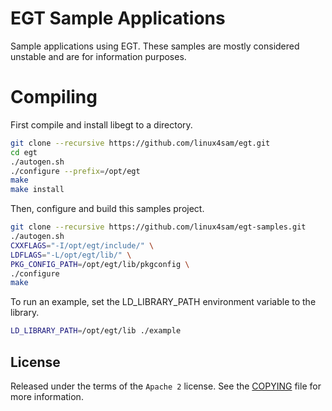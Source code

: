 # EGT Sample Applications

Sample applications using EGT.  These samples are mostly considered unstable and
are for information purposes.

# Compiling

First compile and install libegt to a directory.

```sh
git clone --recursive https://github.com/linux4sam/egt.git
cd egt
./autogen.sh
./configure --prefix=/opt/egt
make
make install
```

Then, configure and build this samples project.

```sh
git clone --recursive https://github.com/linux4sam/egt-samples.git
./autogen.sh
CXXFLAGS="-I/opt/egt/include/" \
LDFLAGS="-L/opt/egt/lib/" \
PKG_CONFIG_PATH=/opt/egt/lib/pkgconfig \
./configure
make
```

To run an example, set the LD_LIBRARY_PATH environment variable to the library.

```sh
LD_LIBRARY_PATH=/opt/egt/lib ./example
```

## License

Released under the terms of the `Apache 2` license. See the [COPYING](COPYING)
file for more information.
